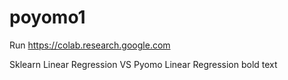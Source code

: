 # poyomo1
Run https://colab.research.google.com

Sklearn Linear Regression  VS Pyomo Linear Regression bold text
